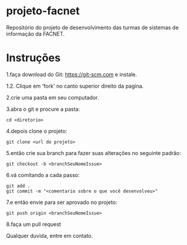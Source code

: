 # projeto-facnet

Repositório do projeto de desenvolvimento das turmas de sistemas de informação da FACNET.

# Instruções 

1.faça download do Git: https://git-scm.com e instale.

1.2. Clique em 'fork' no canto superior direito da pagina.

2.crie uma pasta em seu computador.

3.abra o git e procure a pasta:

```
cd <diretorio>
```
4.depois clone o projeto:

```
git clone <url do projeto>
```

5.então crie sua branch para fazer suas alterações no seguinte padrão:

```
git checkout -b <branchSeuNomeIssue>
```

6.vá comitando a cada passo:
```
git add .
git commit -m "<comentario sobre o que você desenvolveu>"
```

7.e então envie para ser aprovado no projeto:

```
git push origin <branchSeuNomeIssue>
```

8.faça um pull request

Qualquer duvida, entre em contato.


